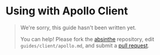 # Using with Apollo Client

> We're sorry, this guide hasn't been written yet.
>
> You can help! Please fork the [absinthe](https://github.com/absinthe-graphql/absinthe) repository, edit `guides/client/apollo.md`, and submit a [pull request](https://github.com/absinthe-graphql/absinthe/pulls).
